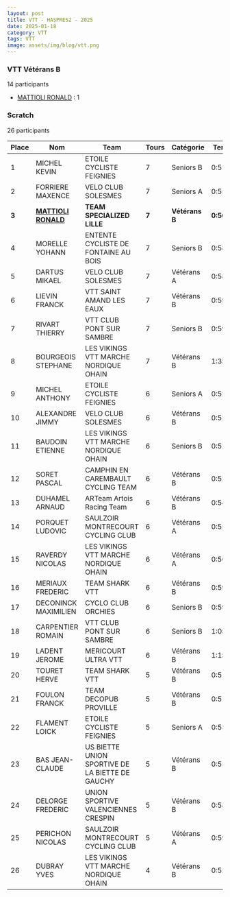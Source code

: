 ```yaml
---
layout: post
title: VTT - HASPRES2 - 2025
date: 2025-01-18
category: VTT
tags: VTT
image: assets/img/blog/vtt.png
---
```


### VTT Vétérans B
14 participants
- [MATTIOLI RONALD](https://teamspecializedlille.cc/coureurs/mattiolironald) : 1

### Scratch
26 participants

| Place | Nom | Team | Tours | Catégorie | Temps |
|---|---|---|---|---|---|
| 1 | MICHEL KEVIN | ETOILE CYCLISTE FEIGNIES | 7 | Seniors B | 0:51:28 | 
| 2 | FORRIERE MAXENCE | VELO CLUB SOLESMES | 7 | Seniors A | 0:55:1 | 
| **3** | **[MATTIOLI RONALD](https://teamspecializedlille.cc/coureurs/mattiolironald)** | **TEAM SPECIALIZED LILLE** | **7** | **Vétérans B** | **0:56:39** | 
| 4 | MORELLE YOHANN | ENTENTE CYCLISTE DE FONTAINE AU BOIS | 7 | Seniors B | 0:58:36 | 
| 5 | DARTUS MIKAEL | VELO CLUB SOLESMES | 7 | Vétérans A | 0:58:37 | 
| 6 | LIEVIN FRANCK | VTT SAINT AMAND LES EAUX | 7 | Vétérans B | 0:59:50 | 
| 7 | RIVART THIERRY | VTT  CLUB PONT SUR SAMBRE | 7 | Seniors B | 0:59:57 | 
| 8 | BOURGEOIS STEPHANE | LES VIKINGS VTT MARCHE NORDIQUE OHAIN | 7 | Vétérans B | 1:3:10 | 
| 9 | MICHEL ANTHONY | ETOILE CYCLISTE FEIGNIES | 6 | Seniors A | 0:52:1 | 
| 10 | ALEXANDRE JIMMY | VELO CLUB SOLESMES | 6 | Vétérans B | 0:52:7 | 
| 11 | BAUDOIN ETIENNE | LES VIKINGS VTT MARCHE NORDIQUE OHAIN | 6 | Seniors B | 0:52:11 | 
| 12 | SORET PASCAL | CAMPHIN EN CAREMBAULT CYCLING TEAM | 6 | Vétérans B | 0:52:30 | 
| 13 | DUHAMEL ARNAUD | ARTeam Artois Racing Team | 6 | Vétérans B | 0:54:52 | 
| 14 | PORQUET LUDOVIC | SAULZOIR MONTRECOURT CYCLING CLUB | 6 | Vétérans A | 0:55:51 | 
| 15 | RAVERDY NICOLAS | LES VIKINGS VTT MARCHE NORDIQUE OHAIN | 6 | Vétérans A | 0:56:47 | 
| 16 | MERIAUX FREDERIC | TEAM SHARK VTT | 6 | Vétérans B | 0:59:22 | 
| 17 | DECONINCK MAXIMILIEN | CYCLO CLUB ORCHIES | 6 | Seniors B | 0:59:25 | 
| 18 | CARPENTIER ROMAIN | VTT  CLUB PONT SUR SAMBRE | 6 | Seniors B | 1:0:41 | 
| 19 | LADENT JEROME | MERICOURT ULTRA VTT | 6 | Vétérans B | 1:1:47 | 
| 20 | TOURET HERVE | TEAM SHARK VTT | 5 | Vétérans B | 0:51:23 | 
| 21 | FOULON FRANCK | TEAM DECOPUB PROVILLE | 5 | Vétérans B | 0:51:27 | 
| 22 | FLAMENT LOICK | ETOILE CYCLISTE FEIGNIES | 5 | Seniors A | 0:53:35 | 
| 23 | BAS JEAN-CLAUDE | US BIETTE UNION SPORTIVE DE LA BIETTE DE GAUCHY | 5 | Vétérans B | 0:55:45 | 
| 24 | DELORGE FREDERIC | UNION SPORTIVE VALENCIENNES CRESPIN | 5 | Vétérans B | 0:58:6 | 
| 25 | PERICHON NICOLAS | SAULZOIR MONTRECOURT CYCLING CLUB | 5 | Vétérans A | 0:59:9 | 
| 26 | DUBRAY YVES | LES VIKINGS VTT MARCHE NORDIQUE OHAIN | 4 | Vétérans B | 0:52:11 | 
